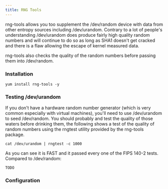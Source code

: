 ```yaml
---
title: RNG Tools
---
```


rng-tools allows you too supplement the /dev/random device with data from other
entropy sources including /dev/urandom. Contrary to a lot of people's
understanding /dev/urandom does produce fairly high quality random numbers and
will continue to do so as long as SHA1 doesn't get cracked and there is a flaw
allowing the escape of kernel measured data.

rng-tools also checks the quality of the random numbers before passing them
into /dev/random.

### Installation

```
yum install rng-tools -y
```

### Testing /dev/urandom ###

If you don't have a hardware random number generator (which is very common
especially with virtual machines), you'll need to use /dev/urandom to seed
/dev/random. You should probably and test the quality of those waters before
drinking them, the following shows a test of the quality of random numbers
using the rngtest utility provided by the rng-tools package.

```
cat /dev/urandom | rngtest -c 1000
```

As you can see it is FAST and it passed every one of the FIPS 140-2 tests.
Compared to /dev/random:

```
TODO
```

### Configuration

